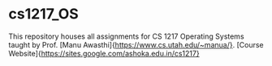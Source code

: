 # cs1217_OS

This repository houses all assignments for CS 1217 Operating Systems taught by Prof. [Manu Awasthi]{https://www.cs.utah.edu/~manua/}. 
[Course Website]{https://sites.google.com/ashoka.edu.in/cs1217}
